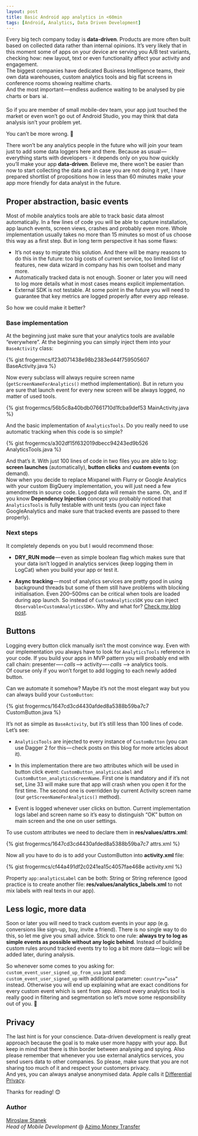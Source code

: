 ```yaml
---
layout: post
title: Basic Android app analytics in <60min
tags: [Android, Analytics, Data Driven Development]
---
```


Every big tech company today is **data-driven**. Products are more often built based on collected data rather than internal opinions. It’s very likely that in this moment some of apps on your device are serving you A/B test variants, checking how: new layout, text or even functionality affect your activity and engagement.  
The biggest companies have dedicated Business Intelligence teams, their own data warehouses, custom analytics tools and big flat screens in conference rooms showing realtime charts.  
And the most important — endless audience waiting to be analysed by pie charts or bars 📊.

So if you are member of small mobile-dev team, your app just touched the market or even won’t go out of Android Studio, you may think that data analysis isn’t your problem yet.

You can’t be more wrong. 🙂

There won’t be any analytics people in the future who will join your team just to add some data loggers here and there. Because as usual — everything starts with developers - it depends only on you how quickly you’ll make your app **data-driven**. Believe me, there won’t be easier than now to start collecting the data and in case you are not doing it yet, I have prepared shortlist of propositions how in less than 60 minutes make your app more friendly for data analyst in the future.

## Proper abstraction, basic events

Most of mobile analytics tools are able to track basic data almost automatically. In a few lines of code you will be able to capture installation, app launch events, screen views, crashes and probably even more. Whole implementation usually takes no more than 15 minutes so most of us choose this way as a first step. But in long term perspective it has some flaws:

- It’s not easy to migrate this solution. And there will be many reasons to do this in the future: too big costs of current service, too limited list of features, new data wizard in company has his own toolset and many more.
- Automatically tracked data is not enough. Sooner or later you will need to log more details what in most cases means explicit implementation.
- External SDK is not testable. At some point in the future you will need to guarantee that key metrics are logged properly after every app release.

So how we could make it better?

### Base implementation

At the beginning just make sure that your analytics tools are available “everywhere”. At the beginning you can simply inject them into your `BaseActivity` class:

{% gist frogermcs/f23d071438e98b2383ed44f759505607 BaseActivity.java %}

Now every subclass will always require screen name (`getScreenNameForAnalytics()` method implementation). But in return you are sure that launch event for every new screen will be always logged, no matter of used tools.

{% gist frogermcs/56b5c8a40bdb07661710d1fcba9def53 MainActivity.java %}

And the basic implementation of `AnalyticsTools`. Do you really need to use automatic tracking when this code is so simple?

{% gist frogermcs/a302df15f632019dbecc94243ed9b526 AnalyticsTools.java %}

And that’s it. With just 100 lines of code in two files you are able to log: **screen launches** (automatically), **button clicks** and **custom events** (on demand).  
Now when you decide to replace Mixpanel with Flurry or Google Analytics with your custom BigQuery implementation, you will just need a few amendments in source code. Logged data will remain the same. 
Oh, and If you know **Dependency Injection** concept you probably noticed that `AnalyticsTools` is fully testable with unit tests (you can inject fake GoogleAnalytics and make sure that tracked events are passed to there properly).

### Next steps

It completely depends on you but I would recommend those:

- **DRY_RUN mode** — even as simple boolean flag which makes sure that your data isn’t logged in analytics services (keep logging them in LogCat) when you build your app or test it.

- **Async tracking** — most of analytics services are pretty good in using background threads but some of them still have problems with blocking initialisation. Even 200–500ms can be critical when tools are loaded during app launch. So instead of `CustomAnalyticsSDK` you can inject `Observable<CustomAnalyticsSDK>`. Why and what for? [Check my blog post](https://medium.com/@froger_mcs/async-injection-in-dagger-2-with-rxjava-e7df503343c0).

## Buttons

Logging every button click manually isn’t the most convince way. Even with our implementation you always have to look for `AnalyticsTools` reference in your code. If you build your apps in MVP pattern you will probably end with call chain: presenter —- *calls* -—> activity —- *calls* -—> analytics tools.  
Of course only if you won’t forget to add logging to each newly added button.

Can we automate it somehow? Maybe it’s not the most elegant way but you can always build your `CustomButton`:

{% gist frogermcs/1647cd3cd4430afded8a5388b59ba7c7 CustomButton.java %}

It’s not as simple as `BaseActivity`, but it’s still less than 100 lines of code. Let’s see:

- `AnalyticsTools` are injected to every instance of `CustomButton` (you can use Dagger 2 for this — check posts on this blog for more articles about it).

- In this implementation there are two attributes which will be used in button click event: `CustomButton_analyticsLabel` and `CustomButton_analyticsScreenName`. First one is mandatory and if it’s not set, Line 33 will make sure that app will crash when you open it for the first time. The second one is overridden by current Activity screen name (our `getScreenNameForAnalytics()` method).

- Event is logged whenever user clicks on button. Current implementation logs label and screen name so it’s easy to distinguish “OK” button on main screen and the one on user settings.

To use custom attributes we need to declare them in **res/values/attrs.xml**:

{% gist frogermcs/1647cd3cd4430afded8a5388b59ba7c7 attrs.xml %}

Now all you have to do is to add your CustomButton into **activity.xml** file:

{% gist frogermcs/cf44a491df2c0241ea15c4057fae468e activity.xml %}

Property `app:analyticsLabel` can be both: String or String reference (good practice is to create another file: **res/values/analytics_labels.xml** to not mix labels with real texts in our app).

## Less logic, more data

Soon or later you will need to track custom events in your app (e.g. conversions like sign-up, buy, invite a friend). There is no single way to do this, so let me give you small advice. Stick to one rule: **always try to log as simple events as possible without any logic behind**. Instead of building custom rules around tracked events try to log a bit more data — logic will be added later, during analysis.

So whenever some comes to you asking for: `custom_event_user_signed_up_from_usa` just send: `custom_event_user_signed_up` with additional parameter: `country=”usa”` instead. Otherwise you will end up explaining what are exact conditions for every custom event which is sent from app. Almost every analytics tool is really good in filtering and segmentation so let’s move some responsibility out of you. 🙂

## Privacy

The last hint is for your conscience. Data-driven development is really great approach because the goal is to make user more happy with your app. But keep in mind that there is thin border between analysing and spying. Also please remember that whenever you use external analytics services, you send users data to other companies. So please, make sure that you are not sharing too much of it and respect your customers privacy.  
And yes, you can always analyse anonymised data. Apple calls it [Differential Privacy](https://www.wired.com/2016/06/apples-differential-privacy-collecting-data/).

Thanks for reading! 😊

### Author 

[Miroslaw Stanek]  
*Head of Mobile Development* @ [Azimo Money Transfer]

[Miroslaw Stanek]:http://about.me/froger_mcs
[Azimo Money Transfer]:https://azimo.com
